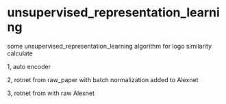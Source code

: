 # unsupervised_representation_learning
some unsupervised_representation_learning algorithm for logo similarity calculate

1, auto encoder

2, rotnet from raw_paper with batch normalization added to Alexnet

3, rotnet from with raw Alexnet
